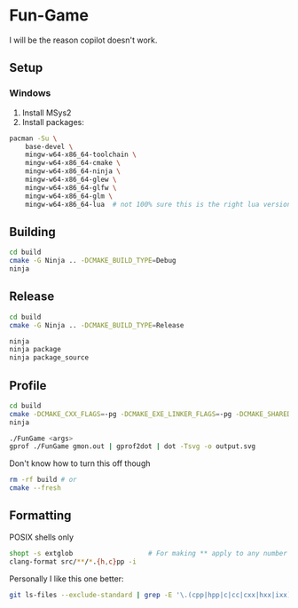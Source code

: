 # Fun-Game
I will be the reason copilot doesn't work.

## Setup

### Windows

1. Install MSys2
2. Install packages:
```sh
pacman -Su \
    base-devel \
    mingw-w64-x86_64-toolchain \
    mingw-w64-x86_64-cmake \
    mingw-w64-x86_64-ninja \
    mingw-w64-x86_64-glew \
    mingw-w64-x86_64-glfw \
    mingw-w64-x86_64-glm \
    mingw-w64-x86_64-lua  # not 100% sure this is the right lua version
```

## Building

```sh
cd build
cmake -G Ninja .. -DCMAKE_BUILD_TYPE=Debug
ninja
```

## Release

```sh
cd build
cmake -G Ninja .. -DCMAKE_BUILD_TYPE=Release

ninja
ninja package
ninja package_source
```

## Profile
```sh
cd build
cmake -DCMAKE_CXX_FLAGS=-pg -DCMAKE_EXE_LINKER_FLAGS=-pg -DCMAKE_SHARED_LINKER_FLAGS=-pg -G Ninja .. -DCMAKE_BUILD_TYPE=Debug
ninja

./FunGame <args>
gprof ./FunGame gmon.out | gprof2dot | dot -Tsvg -o output.svg
```
Don't know how to turn this off though

```sh
rm -rf build # or
cmake --fresh
```

## Formatting

POSIX shells only

```sh
shopt -s extglob                   # For making ** apply to any number of dirs
clang-format src/**/*.{h,c}pp -i
```

Personally I like this one better:

```sh
git ls-files --exclude-standard | grep -E '\.(cpp|hpp|c|cc|cxx|hxx|ixx)$' | xargs clang-format -i
```
